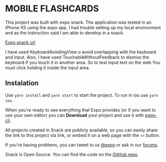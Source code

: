 # MOBILE FLASHCARDS

This project was built with expo snack. The application was tested in an iPhone XS using the expo app. I had trouble setting up my local environment and as the instruction said I am able to develop in a snack.

[Expo snack url](https://snack.expo.io/@adrian1690/mobile-flashcards)

I have used KeyboardAvoidingView o avoid overlapping with the keyboard and input. Also, I have used TouchableWithoutFeedback to dismiss the keyboard if you touch it in another area. So to test input text on the web You must click holding it inside the input area.

## Instalation

Use `yarn install` and `yarn start` to start the project.
To run in ios use `yarn ios`.

When you're ready to see everything that Expo provides (or if you want to use your own editor) you can **Download** your project and use it with [expo-cli](https://docs.expo.io/get-started/installation).

All projects created in Snack are publicly available, so you can easily share the link to this project via link, or embed it on a web page with the `<>` button.

If you're having problems, you can tweet to us [@expo](https://twitter.com/expo) or ask in our [forums](https://forums.expo.io/c/snack).

Snack is Open Source. You can find the code on the [GitHub repo](https://github.com/expo/snack).